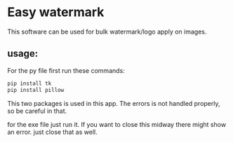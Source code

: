 # Easy watermark
This software can be used for bulk watermark/logo apply on images.


## usage:
For the py file first run these commands:
  ```sh
pip install tk
pip install pillow
  ```
This two packages is used in this app. The errors is not handled properly, so be careful in that.

for the exe file just run it. If you want to close this midway there might show an error. just close that as well.
